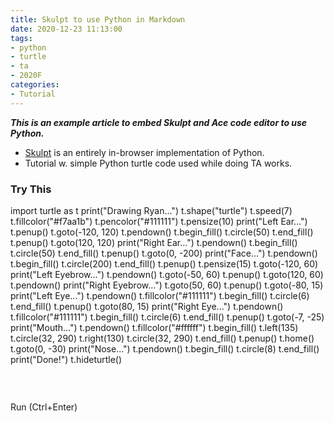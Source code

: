 ```yaml
---
title: Skulpt to use Python in Markdown
date: 2020-12-23 11:13:00
tags:
- python
- turtle
- ta
- 2020F
categories:
- Tutorial
---
```


<script src="/js/skulpt.min.js" type="text/javascript"></script> 
<script src="/js/skulpt-stdlib.js" type="text/javascript"></script> 

<script type="text/javascript"> 
// output functions are configurable.  This one just appends some text
// to a pre element.
function outf(text) { 
    var mypre = document.getElementById("output"); 
    mypre.innerHTML = mypre.innerHTML + text; 
} 
function builtinRead(x) {
    if (Sk.builtinFiles === undefined || Sk.builtinFiles["files"][x] === undefined)
            throw "File not found: '" + x + "'";
    return Sk.builtinFiles["files"][x];
}

// Here's everything you need to run a python program in skulpt
// grab the code from your textarea
// get a reference to your pre element for output
// configure the output function
// call Sk.importMainWithBody()
function runit(prog) { 
   var mypre = document.getElementById("output"); 
   mypre.innerHTML = ''; 
   Sk.pre = "output";
   Sk.configure({output:outf, read:builtinRead}); 
   (Sk.TurtleGraphics || (Sk.TurtleGraphics = {})).target = 'mycanvas';
   var myPromise = Sk.misceval.asyncToPromise(function() {
       return Sk.importMainWithBody("<stdin>", false, prog, true);
   });
   myPromise.then(function(mod) {
       console.log('success');
   },
       function(err) {
       console.log(err.toString());
   });
} 
</script>

***This is an example article to embed Skulpt and Ace code editor to use Python.***
    
* [Skulpt](http://skulpt.org/) is an entirely in-browser implementation of Python.
* Tutorial w. simple Python turtle code used while doing TA works.
    
<h3>Try This</h3>
<style type="text/css" media="screen">
    #editor { 
        display: block;
        width: 100%;
        height: 300px;
    }
</style>
<div id="editor">import turtle as t
print("Drawing Ryan...")
t.shape("turtle")
t.speed(7)
t.fillcolor("#f7aa1b")
t.pencolor("#111111")
t.pensize(10)
print("Left Ear...")
t.penup()
t.goto(-120, 120)
t.pendown()
t.begin_fill()
t.circle(50)
t.end_fill()
t.penup()
t.goto(120, 120)
print("Right Ear...")
t.pendown()
t.begin_fill()
t.circle(50)
t.end_fill()
t.penup()
t.goto(0, -200)
print("Face...")
t.pendown()
t.begin_fill()
t.circle(200)
t.end_fill()
t.penup()
t.pensize(15)
t.goto(-120, 60)
print("Left Eyebrow...")
t.pendown()
t.goto(-50, 60)
t.penup()
t.goto(120, 60)
t.pendown()
print("Right Eyebrow...")
t.goto(50, 60)
t.penup()
t.goto(-80, 15)
print("Left Eye...")
t.pendown()
t.fillcolor("#111111")
t.begin_fill()
t.circle(6)
t.end_fill()
t.penup()
t.goto(80, 15)
print("Right Eye...")
t.pendown()
t.fillcolor("#111111")
t.begin_fill()
t.circle(6)
t.end_fill()
t.penup()
t.goto(-7, -25)
print("Mouth...")
t.pendown()
t.fillcolor("#ffffff")
t.begin_fill()
t.left(135)
t.circle(32, 290)
t.right(130)
t.circle(32, 290)
t.end_fill()
t.penup()
t.home()
t.goto(0, -30)
print("Nose...")
t.pendown()
t.begin_fill()
t.circle(8)
t.end_fill()
print("Done!")
t.hideturtle()
</div>
    
<script src="/js/ace-noconflict/ace.js" type="text/javascript" charset="utf-8"></script>
<script>
    var editor = ace.edit("editor");
    editor.setTheme("ace/theme/xcode");
    editor.session.setMode("ace/mode/python");
    
    editor.commands.addCommand({
        name: 'myCommand',
        bindKey: {win: 'Ctrl-Enter',  mac: 'Command-Enter'},
        exec: function(editor) {
            runit(editor.getValue());
        },
        readOnly: true // false if this command should not apply in readOnly mode
    });
    editor.on('change', (arg, activeEditor) => {
      const aceEditor = activeEditor;
      const newHeight = aceEditor.getSession().getScreenLength() *
        (aceEditor.renderer.lineHeight + aceEditor.renderer.scrollBar.getWidth());
       aceEditor.container.style.height = `${newHeight}px`;
      aceEditor.resize();
    });
</script>
<a class="level-item button is-primary" onclick="runit(editor.getValue())" target="_blank" rel="noopener">Run (Ctrl+Enter)</a>

<pre id="output" ></pre> 
<!-- If you want turtle graphics include a canvas -->
<div id="mycanvas"></div>